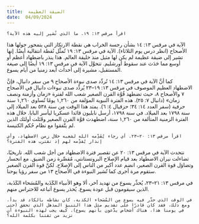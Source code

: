 ```yaml
---
title:  الضيقة العظيمة
date:  04/09/2024
---
```


`اقرأ مرقس ١٣: ١٩. ما الذي تُشير إليه هذه الآية؟`

الآية في مرقس ١٣: ١٤ بشأن رجسة الخراب هي نقطة الارتكاز التي يتمحور حولها هذا الأصحاح (انظر درس يوم الثلاثاء). الآية في مرقس ١٣: ١٩ تُمثِّل نُقطة انتقالية أيضًا. إنها تشير إلى ضيقة عظيمة لم يكن لها مثيل منذ خليقة العالم. هذا ينذر باضطهاد أعظم أو أوسع مما حَدَث عند سقوط أورشليم. تتحوَّل الآية في مرقس ١٣: ١٩ أيضًا إلى صيغة المستقبل، مشيرة إلى أحداث أبعد زمنيا من أيام يسوع.

كما أنَّ الآية في مرقس ١٣: ١٤ تُردِّد صدى نبوءة الأصحاح ٩ من سفر دانيال، فإنَّ الاضطهاد العظيم الموصوف في مرقس ١٣: ١٩–٢٣ يُردِّد صدى نبوءات دانيال في الأصحاح ٧ والأصحاح ٨، حيث تضطهد قُوَّة القرن الصغير شعب الله لفترة «زمان وأزمنة ونصف زمان» (دانيال ٧: ٢٥). هذه الفترة النبوية المؤلفة من ١,٢٦٠ يومًا تُساوي ١,٢٦٠ سنة حرفية (سفر العدد ١٤: ٣٤؛ حزقيال ٤: ٦). يمتد هذا الوقت مِن سنة ٥٣٨ بعد الميلاد إلى سنة ١٧٩٨ بعد الميلاد. في سنة ١٧٩٨، أرسل نابليون قائدا عسكريا ليأسر البابا. خلال هذه الفترة الزمنية المتألفة من ١,٢٦٠ سنة، اضطهدت قوَّة القرن الصغير وقَتَلت أولئك الذين لم يتَّفقوا مع نظام حُكم الكنيسة.

`اقرأ مرقس ١٣: ٢٠–٢٣. أي رجاء يُقَدِّمه الله لشعبه خلال زمن الاضطهاد، وأي إنذار يُقدِّمه لهم إذ تقترب هذه الفترة؟`

تتحدث الآية في مرقس ١٣: ٢٠ عن تقصير فترة الاضطهاد من أجل شعب الله. تاريخيًا، تضاءلت نيران الاضطهاد بعد قيام الإصلاح البروتستانتي، مُقصِّرة زمن الضيق. مع انحسار وتضاؤل قوة القرن الصغير، انضم عدد أكبر من الناس إلى الإصلاح. لكنَّ قوة القرن الصغير ستقوم مرة أخرى كما تُشير النبوءة في الأصحاح ١٣ من سفر رؤيا يوحنا.

في مرقس ١٣: ٢١–٢٣، يُحذِّر يسوع من تهديد آخر، ألا وهو الأنبياء الكَذَبة والمُسَحاء الكَذَبة، الذين سيقومون قبل عودة يسوع. يُحذر يسوع أتباعه للاحتراس منهم.

`في الوقت الذي حذَّر فيه يسوع مِن المُسَحاء الكذبة، كان نشاطه بالكاد قد بدأ، ومع ذلك، فقد كان قادرًا على تقديم مثل هذا التنبؤ المذهل الذي تحقق (حتى في يومنا هذا، هناك أشخاص يدَّعون بأنهم يسوع). كيف يجب لهذه النبوءة أن تزيد من ثقتنا بكلمة الله؟`